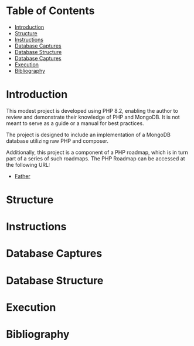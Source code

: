 # Table of Contents
- [Introduction](#introduction)
- [Structure](#structure)
- [Instructions](#instructions)
- [Database Captures](#database-captures)
- [Database Structure](#database-structure)
- [Database Captures](#database-captures)
- [Execution](#execution)
- [Bibliography](#bibliography)

# Introduction

This modest project is developed using PHP 8.2, enabling the author to review and demonstrate their knowledge of PHP and MongoDB. It is not meant to serve as a guide or a manual for best practices.

The project is designed to include an implementation of a MongoDB database utilizing raw PHP and composer.

Additionally, this project is a component of a PHP roadmap, which is in turn part of a series of such roadmaps. The PHP Roadmap can be accessed at the following URL:
- [Father](https://github.com/alexbonavila/PhpRoadmap)

# Structure


# Instructions


# Database Captures


# Database Structure


# Execution


# Bibliography
